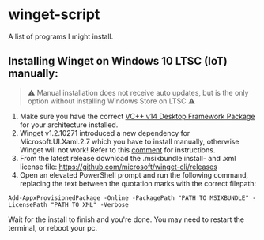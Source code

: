 # winget-script
A list of programs I might install.

## Installing Winget on Windows 10 LTSC (IoT) manually:

> ⚠ Manual installation does not receive auto updates, but is the only option without installing Windows Store on LTSC ⚠

1. Make sure you have the correct [VC++ v14 Desktop Framework Package](https://docs.microsoft.com/en-gb/troubleshoot/cpp/c-runtime-packages-desktop-bridge#how-to-install-and-update-desktop-framework-packages) for your architecture installed.
1. Winget v1.2.10271 introduced a new dependency for Microsoft.UI.Xaml.2.7 which you have to install manually, otherwise Winget will not work! Refer to this [comment](https://github.com/microsoft/winget-cli/issues/1861#issuecomment-1021240355) for instructions.
1. From the latest release download the .msixbundle install- and .xml license file:
https://github.com/microsoft/winget-cli/releases
1. Open an elevated PowerShell prompt and run the following command, replacing the text between the quotation marks with the correct filepath:

`Add-AppxProvisionedPackage -Online -PackagePath "PATH TO MSIXBUNDLE" -LicensePath "PATH TO XML" -Verbose`

Wait for the install to finish and you're done. You may need to restart the terminal, or reboot your pc.
